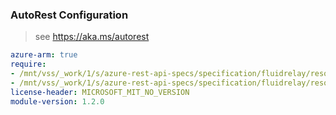 ### AutoRest Configuration

> see https://aka.ms/autorest

``` yaml
azure-arm: true
require:
- /mnt/vss/_work/1/s/azure-rest-api-specs/specification/fluidrelay/resource-manager/readme.md
- /mnt/vss/_work/1/s/azure-rest-api-specs/specification/fluidrelay/resource-manager/readme.go.md
license-header: MICROSOFT_MIT_NO_VERSION
module-version: 1.2.0

```